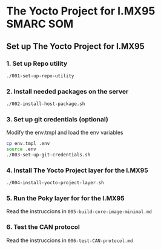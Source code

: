 # The Yocto Project for I.MX95 SMARC SOM

## Set up The Yocto Project for I.MX95

### 1. Set up Repo utility

```bash
./001-set-up-repo-utility
```

### 2. Install needed packages on the server

```bash
./002-install-host-package.sh
```

### 3. Set up git credentials (optional)

Modify the env.tmpl and load the env variables
```bash
cp env.tmpl .env
source .env
./003-set-up-git-credentials.sh
```

### 4. Install The Yocto Project layer for the I.MX95

```bash
./004-install-yocto-project-layer.sh
```

### 5. Run the Poky layer for for the I.MX95
Read the instruccions in `005-build-core-image-minimal.md`

### 6. Test the CAN protocol
Read the instruccions in `006-test-CAN-protocol.md`